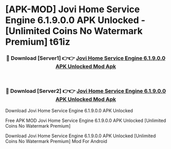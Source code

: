 # [APK-MOD] Jovi Home Service Engine 6.1.9.0.0 APK Unlocked - [Unlimited Coins No Watermark Premium] t61iz



<div align="center">
<h3>🔴 Download [Server1] 👉👉 <a href="https://momento.my/?title=Jovi_Home_Service_Engine_6.1.9.0.0_APK_Unlocked">Jovi Home Service Engine 6.1.9.0.0 APK Unlocked Mod Apk</a></h3><br>

<h3>🔴 Download [Server2] 👉👉 <a href="https://momento.my/?title=Jovi_Home_Service_Engine_6.1.9.0.0_APK_Unlocked">Jovi Home Service Engine 6.1.9.0.0 APK Unlocked Mod Apk</a></h3>
</div>



Download Jovi Home Service Engine 6.1.9.0.0 APK Unlocked 

Free APK MOD Jovi Home Service Engine 6.1.9.0.0 APK Unlocked [Unlimited Coins No Watermark Premium]

Download Jovi Home Service Engine 6.1.9.0.0 APK Unlocked [Unlimited Coins No Watermark Premium] Mod For Android
